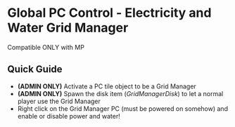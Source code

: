 # Global PC Control - Electricity and Water Grid Manager

Compatible ONLY with MP
## Quick Guide
- **(ADMIN ONLY)** Activate a PC tile object to be a Grid Manager
- **(ADMIN ONLY)** Spawn the disk item (*GridManagerDisk*) to let a normal player use the Grid Manager
- Right click on the Grid Manager PC (must be powered on somehow) and enable or disable power and water!
